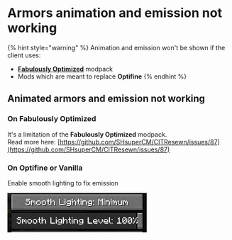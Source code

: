 # Armors animation and emission not working

{% hint style="warning" %}
Animation and emission won't be shown if the client uses:

* [**Fabulously Optimized**](https://www.curseforge.com/minecraft/modpacks/fabulously-optimized) modpack
* Mods which are meant to replace **Optifine**
{% endhint %}

## Animated armors and emission not working

### On Fabulously Optimized

It's a limitation of the **Fabulously Optimized** modpack.\
Read more here: [https://github.com/SHsuperCM/CITResewn/issues/87](https://github.com/SHsuperCM/CITResewn/issues/87)

### On Optifine or Vanilla

Enable smooth lighting to fix emission

![](<../.gitbook/assets/image (197).png>)
